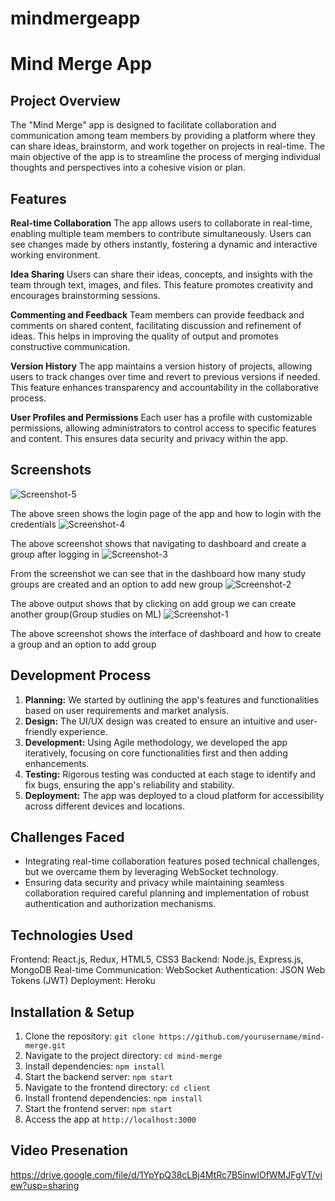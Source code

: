 # mindmergeapp
# Mind Merge App

## Project Overview

The "Mind Merge" app is designed to facilitate collaboration and communication among team members by providing a platform where they can share ideas, brainstorm, and work together on projects in real-time. The main objective of the app is to streamline the process of merging individual thoughts and perspectives into a cohesive vision or plan.

## Features
**Real-time Collaboration**
The app allows users to collaborate in real-time, enabling multiple team members to contribute simultaneously. Users can see changes made by others instantly, fostering a dynamic and interactive working environment.

**Idea Sharing**
Users can share their ideas, concepts, and insights with the team through text, images, and files. This feature promotes creativity and encourages brainstorming sessions.

**Commenting and Feedback**
Team members can provide feedback and comments on shared content, facilitating discussion and refinement of ideas. This helps in improving the quality of output and promotes constructive communication.

**Version History**
The app maintains a version history of projects, allowing users to track changes over time and revert to previous versions if needed. This feature enhances transparency and accountability in the collaborative process.

**User Profiles and Permissions**
Each user has a profile with customizable permissions, allowing administrators to control access to specific features and content. This ensures data security and privacy within the app.
## Screenshots
![Screenshot-5](https://github.com/snehasameeera/mindmergeapp/assets/167703164/14a92357-7f8b-47ae-8740-391ece6935ec)

The above sreen shows the login page of the app and how to login with the credentials
![Screenshot-4](https://github.com/snehasameeera/mindmergeapp/assets/167703164/084122f1-a1ee-4d7a-9042-2bb1d8958576)

The above screenshot shows that navigating to dashboard and create a group after logging in
![Screenshot-3](https://github.com/snehasameeera/mindmergeapp/assets/167703164/4366a699-185d-4b3c-83e9-3f8b498110fb)

From the screenshot we can see that in the dashboard how many study groups are created and an option to add new group
![Screenshot-2](https://github.com/snehasameeera/mindmergeapp/assets/167703164/7a323702-e763-41a3-9ddf-e5f4830dde4e)

The above output shows that by clicking on add group we can create another group(Group studies on ML) 
![Screenshot-1](https://github.com/snehasameeera/mindmergeapp/assets/167703164/7497c7bd-d283-4457-83e9-8c710e4f1e55)

The above screenshot shows the interface of dashboard and how to create a group and an option to add group

## Development Process

1. **Planning:** We started by outlining the app's features and functionalities based on user requirements and market analysis.
2. **Design:** The UI/UX design was created to ensure an intuitive and user-friendly experience.
3. **Development:** Using Agile methodology, we developed the app iteratively, focusing on core functionalities first and then adding enhancements.
4. **Testing:** Rigorous testing was conducted at each stage to identify and fix bugs, ensuring the app's reliability and stability.
5. **Deployment:** The app was deployed to a cloud platform for accessibility across different devices and locations.

## Challenges Faced
- Integrating real-time collaboration features posed technical challenges, but we overcame them by leveraging WebSocket technology.
- Ensuring data security and privacy while maintaining seamless collaboration required careful planning and implementation of robust authentication and authorization mechanisms.

## Technologies Used
Frontend: React.js, Redux, HTML5, CSS3
Backend: Node.js, Express.js, MongoDB
Real-time Communication: WebSocket
Authentication: JSON Web Tokens (JWT)
Deployment: Heroku

## Installation & Setup

1. Clone the repository: `git clone https://github.com/yourusername/mind-merge.git`
2. Navigate to the project directory: `cd mind-merge`
3. Install dependencies: `npm install`
4. Start the backend server: `npm start`
5. Navigate to the frontend directory: `cd client`
6. Install frontend dependencies: `npm install`
7. Start the frontend server: `npm start`
8. Access the app at `http://localhost:3000`


## Video Presenation
https://drive.google.com/file/d/1YpYpQ38cLBj4MtRc7B5inwlOfWMJFgVT/view?usp=sharing


